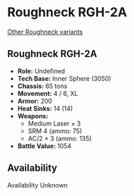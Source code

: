 # Roughneck RGH-2A 

[Other Roughneck variants](../roughneck.md) 

## Roughneck RGH-2A 

- **Role:** Undefined 
- **Tech Base:** Inner Sphere (3050) 
- **Chassis:** 65 tons 
- **Movement:** 4 / 6, XL 
- **Armor:** 200 
- **Heat Sinks:** 14 (14) 
- **Weapons:** 
  - Medium Laser × 3 
  - SRM 4 (ammo: 75) 
  - AC/2 × 3 (ammo: 135) 
- **Battle Value:** 1054 

## Availability 

Availability Unknown 

